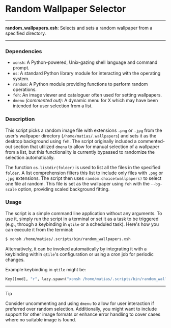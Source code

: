 # Random Wallpaper Selector

---

**random_wallpapers.xsh**: Selects and sets a random wallpaper from a specified directory.

---

### Dependencies

- `xonsh`: A Python-powered, Unix-gazing shell language and command prompt.
- `os`: A standard Python library module for interacting with the operating system.
- `random`: A Python module providing functions to perform random operations.
- `feh`: An image viewer and cataloguer often used for setting wallpapers.
- `dmenu` *(commented out)*: A dynamic menu for X which may have been intended for user selection from a list.

### Description

This script picks a random image file with extensions `.png` or `.jpg` from the user's wallpaper directory (`/home/matias/.wallpapers`) and sets it as the desktop background using `feh`. The script originally included a commented-out section that utilized `dmenu` to allow for manual selection of a wallpaper from a list, but this functionality is currently bypassed to randomize the selection automatically.

The function `os.listdir(folder)` is used to list all the files in the specified `folder`. A list comprehension filters this list to include only files with `.png` or `.jpg` extensions. The script then uses `random.choice(wallpapers)` to select one file at random. This file is set as the wallpaper using `feh` with the `--bg-scale` option, providing scaled background fitting.

### Usage

The script is a simple command line application without any arguments. To use it, simply run the script in a terminal or set it as a task to be triggered (e.g., through a keybinding in `qtile` or a scheduled task). Here's how you can execute it from the terminal:

```bash
$ xonsh /home/matias/.scripts/bin/random_wallpapers.xsh
```

Alternatively, it can be invoked automatically by integrating it with a keybinding within `qtile`'s configuration or using a cron job for periodic changes.

Example keybinding in `qtile` might be:

```python
Key([mod], "r", lazy.spawn("xonsh /home/matias/.scripts/bin/random_wallpapers.xsh")),
```

---

> [!TIP]
> Consider uncommenting and using `dmenu` to allow for user interaction if preferred over random selection. Additionally, you might want to include support for other image formats or enhance error handling to cover cases where no suitable image is found.